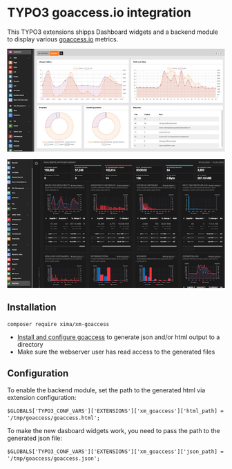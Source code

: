 # TYPO3 goaccess.io integration

This TYPO3 extensions shipps Dashboard widgets and a backend module to display various [goaccess.io](https://goaccess.io) metrics.

![backend_dashboard](Documentation/backend-goaccess.jpg)


![backend_module](Documentation/goaccess-module.jpg)


## Installation

```
composer require xima/xm-goaccess
```

* [Install and configure goaccess](https://goaccess.io/get-started) to generate json and/or html output to a directory
* Make sure the webserver user has read access to the generated files

## Configuration

To enable the backend module, set the path to the generated html via extension configuration:

```
$GLOBALS['TYPO3_CONF_VARS']['EXTENSIONS']['xm_goaccess']['html_path] = '/tmp/goaccess/goaccess.html';
```

To make the new dasboard widgets work, you need to pass the path to the generated json file:

```
$GLOBALS['TYPO3_CONF_VARS']['EXTENSIONS']['xm_goaccess']['json_path] = '/tmp/goaccess/goaccess.json';
```